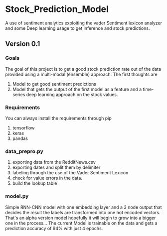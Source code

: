 # Stock_Prediction_Model
A use of sentiment analytics exploiting the vader Sentiment lexicon analyzer and some Deep learning usage to get inference and stock predictions.


## Version 0.1
### Goals
The goal of this project is to get a good stock prediction rate out of the data provided using a multi-modal (ensemble) approach. The first thoughts are
1. Model to get good sentiment predictions
2. Model that gets the output of the first model as a feature and a time-series deep learning approach on the stock values.

### Requirements
You can always install the requirements through pip
1. tensorflow 
2. keras
3. pandas

### data_prepro.py
1. exporting data from the RedditNews.csv
2. exporting dates and split them by delimiter
3. labeling through the use of the Vader Sentiment Lexicon
4. check for value errors in the data.
5. build the lookup table

### model.py
Simple RNN-CNN model with one embedding layer and a 3 node output that decides the result the labels are transformed into one hot encoded vectors.
That's an alpha version model hopefully it will begin to grow into a bigger one in the process...
The current Model is trainable on the data and gets a prediction accuracy of 94% with just 4 epochs.
